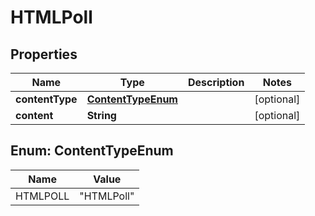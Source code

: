 
# HTMLPoll

## Properties
Name | Type | Description | Notes
------------ | ------------- | ------------- | -------------
**contentType** | [**ContentTypeEnum**](#ContentTypeEnum) |  |  [optional]
**content** | **String** |  |  [optional]



<a name="ContentTypeEnum"></a>
## Enum: ContentTypeEnum
Name | Value
---- | -----
HTMLPOLL | &quot;HTMLPoll&quot;



